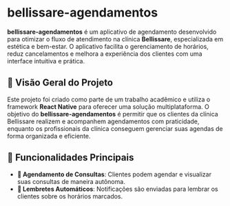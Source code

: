 # bellissare-agendamentos

**bellissare-agendamentos** é um aplicativo de agendamento desenvolvido para otimizar o fluxo de atendimento na clínica **Bellissare**, especializada em estética e bem-estar. O aplicativo facilita o gerenciamento de horários, reduz cancelamentos e melhora a experiência dos clientes com uma interface intuitiva e prática.

## 📌 Visão Geral do Projeto

Este projeto foi criado como parte de um trabalho acadêmico e utiliza o framework **React Native** para oferecer uma solução multiplataforma. O objetivo do **bellissare-agendamentos** é permitir que os clientes da clínica Bellissare realizem e acompanhem agendamentos com praticidade, enquanto os profissionais da clínica conseguem gerenciar suas agendas de forma organizada e eficiente.

## 🚀 Funcionalidades Principais

- **📅 Agendamento de Consultas**: Clientes podem agendar e visualizar suas consultas de maneira autônoma.
- **🔔 Lembretes Automáticos**: Notificações são enviadas para lembrar os clientes sobre os horários marcados.
